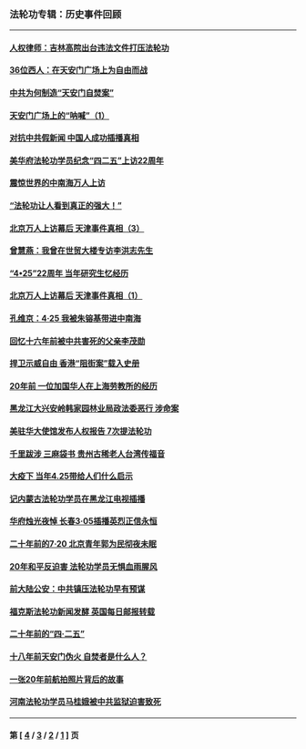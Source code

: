 ### 法轮功专辑：历史事件回顾
---
#### [人权律师：吉林高院出台违法文件打压法轮功](../../pages/nf5793/n13825665.md?10300430) 
#### [36位西人：在天安门广场上为自由而战](../../pages/nf5793/n13390029.md?10300430) 
#### [中共为何制造“天安门自焚案”](../../pages/nf5793/n13183270.md?10300430) 
#### [天安门广场上的“呐喊”（1）](../../pages/nf5793/n13105277.md?10300430) 
#### [对抗中共假新闻 中国人成功插播真相](../../pages/nf5793/n12910618.md?10300430) 
#### [美华府法轮功学员纪念“四二五”上访22周年](../../pages/nf5793/n12904445.md?10300430) 
#### [震惊世界的中南海万人上访](../../pages/nf5793/n12903976.md?10300430) 
#### [“法轮功让人看到真正的强大！”](../../pages/nf5793/n12903195.md?10300430) 
#### [北京万人上访幕后 天津事件真相（3）](../../pages/nf5793/n12902807.md?10300430) 
#### [曾慧燕：我曾在世贸大楼专访李洪志先生](../../pages/nf5793/n12898729.md?10300430) 
#### [“4•25”22周年 当年研究生忆经历](../../pages/nf5793/n12894152.md?10300430) 
#### [北京万人上访幕后 天津事件真相（1）](../../pages/nf5793/n12885174.md?10300430) 
#### [孔维京：4·25 我被朱镕基带进中南海](../../pages/nf5793/n12864987.md?10300430) 
#### [回忆十六年前被中共害死的父亲李茂勋](../../pages/nf5793/n12880270.md?10300430) 
#### [捍卫示威自由 香港“阻街案”载入史册](../../pages/nf5793/n12811245.md?10300430) 
#### [20年前 一位加国华人在上海劳教所的经历](../../pages/nf5793/n12707932.md?10300430) 
#### [黑龙江大兴安岭韩家园林业局政法委恶行 涉命案](../../pages/nf5793/n12622815.md?10300430) 
#### [美驻华大使馆发布人权报告 7次提法轮功](../../pages/nf5793/n12520541.md?10300430) 
#### [千里跋涉 三麻袋书 贵州古稀老人台湾传福音](../../pages/nf5793/n12198750.md?10300430) 
#### [大疫下 当年4.25带给人们什么启示](../../pages/nf5793/n12058565.md?10300430) 
#### [记内蒙古法轮功学员在黑龙江电视插播](../../pages/nf5793/n11699194.md?10300430) 
#### [华府烛光夜悼 长春3·05插播英烈正信永恒](../../pages/nf5793/n11397432.md?10300430) 
#### [二十年前的7·20 北京青年郭为民彻夜未眠](../../pages/nf5793/n11354195.md?10300430) 
#### [20年和平反迫害 法轮功学员无惧血雨腥风](../../pages/nf5793/n11348279.md?10300430) 
#### [前大陆公安：中共镇压法轮功早有预谋](../../pages/nf5793/n11352168.md?10300430) 
#### [福克斯法轮功新闻发酵  英国每日邮报转载](../../pages/nf5793/n11285952.md?10300430) 
#### [二十年前的“四·二五”](../../pages/nf5793/n11207639.md?10300430) 
#### [十八年前天安门伪火 自焚者是什么人？](../../pages/nf5793/n10996556.md?10300430) 
#### [一张20年前航拍照片背后的故事](../../pages/nf5793/n10693797.md?10300430) 
#### [河南法轮功学员马桂娥被中共监狱迫害致死](../../pages/nf5793/n10684974.md?10300430) 

---
#### 第 [ [4](./4.md?10300430) / [3](./3.md?10300430) / [2](./2.md?10300430) / [1](./1.md?10300430) ] 页

